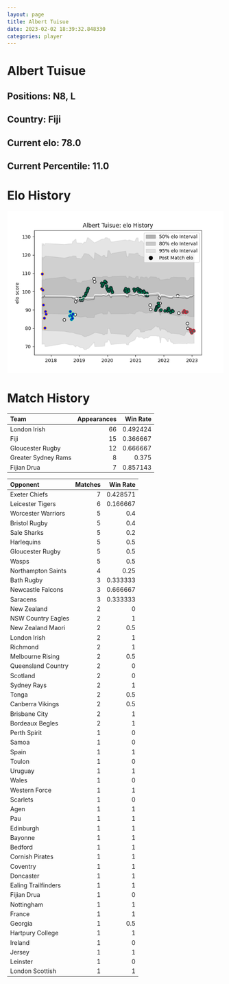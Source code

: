 ```yaml
---  
layout: page  
title: Albert Tuisue  
date: 2023-02-02 18:39:32.848330  
categories: player  
---
```

# Albert Tuisue

## Positions: N8, L

## Country: Fiji

## Current elo: 78.0

## Current Percentile: 11.0

# Elo History


![elo history](history_AlbertTuisue.png)
# Match History


| Team                |   Appearances |   Win Rate |
|:--------------------|--------------:|-----------:|
| London Irish        |            66 |   0.492424 |
| Fiji                |            15 |   0.366667 |
| Gloucester Rugby    |            12 |   0.666667 |
| Greater Sydney Rams |             8 |   0.375    |
| Fijian Drua         |             7 |   0.857143 |

| Opponent            |   Matches |   Win Rate |
|:--------------------|----------:|-----------:|
| Exeter Chiefs       |         7 |   0.428571 |
| Leicester Tigers    |         6 |   0.166667 |
| Worcester Warriors  |         5 |   0.4      |
| Bristol Rugby       |         5 |   0.4      |
| Sale Sharks         |         5 |   0.2      |
| Harlequins          |         5 |   0.5      |
| Gloucester Rugby    |         5 |   0.5      |
| Wasps               |         5 |   0.5      |
| Northampton Saints  |         4 |   0.25     |
| Bath Rugby          |         3 |   0.333333 |
| Newcastle Falcons   |         3 |   0.666667 |
| Saracens            |         3 |   0.333333 |
| New Zealand         |         2 |   0        |
| NSW Country Eagles  |         2 |   1        |
| New Zealand Maori   |         2 |   0.5      |
| London Irish        |         2 |   1        |
| Richmond            |         2 |   1        |
| Melbourne Rising    |         2 |   0.5      |
| Queensland Country  |         2 |   0        |
| Scotland            |         2 |   0        |
| Sydney Rays         |         2 |   1        |
| Tonga               |         2 |   0.5      |
| Canberra Vikings    |         2 |   0.5      |
| Brisbane City       |         2 |   1        |
| Bordeaux Begles     |         2 |   1        |
| Perth Spirit        |         1 |   0        |
| Samoa               |         1 |   0        |
| Spain               |         1 |   1        |
| Toulon              |         1 |   0        |
| Uruguay             |         1 |   1        |
| Wales               |         1 |   0        |
| Western Force       |         1 |   1        |
| Scarlets            |         1 |   0        |
| Agen                |         1 |   1        |
| Pau                 |         1 |   1        |
| Edinburgh           |         1 |   1        |
| Bayonne             |         1 |   1        |
| Bedford             |         1 |   1        |
| Cornish Pirates     |         1 |   1        |
| Coventry            |         1 |   1        |
| Doncaster           |         1 |   1        |
| Ealing Trailfinders |         1 |   1        |
| Fijian Drua         |         1 |   0        |
| Nottingham          |         1 |   1        |
| France              |         1 |   1        |
| Georgia             |         1 |   0.5      |
| Hartpury College    |         1 |   1        |
| Ireland             |         1 |   0        |
| Jersey              |         1 |   1        |
| Leinster            |         1 |   0        |
| London Scottish     |         1 |   1        |
